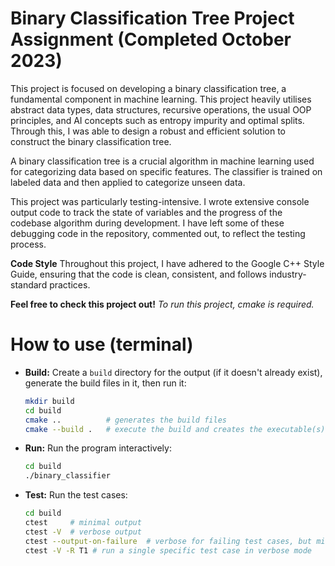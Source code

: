 # Binary Classification Tree Project Assignment (Completed October 2023)


This project is focused on developing a binary classification tree, a fundamental component in machine learning. This project heavily utilises abstract data types, data structures, recursive operations, the usual OOP principles, and AI concepts such as entropy impurity and optimal splits. Through this, I was able to design a robust and efficient solution to construct the binary classification tree.

A binary classification tree is a crucial algorithm in machine learning used for categorizing data based on specific features. The classifier is trained on labeled data and then applied to categorize unseen data. 

This project was particularly testing-intensive. I wrote extensive console output code to track the state of variables and the progress of the codebase algorithm during development. I have left some of these debugging code in the repository, commented out, to reflect the testing process.



**Code Style**
Throughout this project, I have adhered to the Google C++ Style Guide, ensuring that the code is clean, consistent, and follows industry-standard practices.

**Feel free to check this project out!** _To run this project, cmake is required._

# How to use (terminal)

* **Build:** Create a `build` directory for the output (if it doesn't already exist), generate the build files in it, then run it:
  ```bash
  mkdir build
  cd build
  cmake ..          # generates the build files
  cmake --build .   # execute the build and creates the executable(s)
  ```

* **Run:** Run the program interactively:
  ```bash
  cd build
  ./binary_classifier
  ```

* **Test:** Run the test cases:
  ```bash
  cd build
  ctest     # minimal output
  ctest -V  # verbose output
  ctest --output-on-failure  # verbose for failing test cases, but minimal for tests that pass
  ctest -V -R T1 # run a single specific test case in verbose mode
  ```
